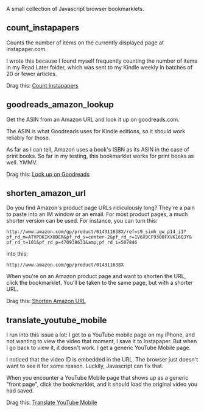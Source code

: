 
A small collection of Javascript browser bookmarklets.

## count\_instapapers ##

Counts the number of items on the currently displayed page at instapaper.com.

I wrote this because I found myself frequently counting the number of items in
my Read Later folder, which was sent to my Kindle weekly in batches of 20
or fewer articles.

Drag this: <a href="javascript:var%20count%20=%200;var%20divs%20=%20document.getElementsByTagName(%27div%27);for%20(var%20i%20=%200;%20i%20<%20divs.length;%20i++)%20{if%20(divs[i].className%20===%20%27titleRow%27)%20{count++;}}alert(count);">Count Instapapers</a>

## goodreads\_amazon\_lookup ##

Get the ASIN from an Amazon URL and look it up on goodreads.com.

The ASIN is what Goodreads uses for Kindle editions, so it should work
reliably for those.

As far as I can tell, Amazon uses a book's ISBN as its ASIN in the case of
print books. So far in my testing, this bookmarklet works for print books as
well. YMMV.

Drag this: <a href="javascript:var%20prefix%20=%20%27http://www.goodreads.com/search/search?search_type=books&search%5Bquery%5D=%27;var%20url%20=%20document.location.href;var%20dp_re%20=%20/\/dp\//;var%20gp_re%20=%20/\/gp\/product\//;if%20(%20dp_re.test(%20url%20)%20)%20{location%20=%20url.replace(%20/^http:\/\/[^\/]+.*\/dp\/([^\/]+)\/.*$/,%20prefix%20+%20%22$1%22%20);}%20else%20if%20(%20gp_re.test(%20url%20)%20)%20{location%20=%20url.replace(%20/^http:\/\/[^\/]+.*\/gp\/product\/([^\/]+)\/.*$/,%20prefix%20+%20%22$1%22%20);}%20else%20{alert(%20%27Unrecognized%20URL%20format%27%20);}">Look up on Goodreads</a>

## shorten\_amazon\_url ##

Do you find Amazon's product page URLs ridiculously long? They're a pain to
paste into an IM window or an email. For most product pages, a much shorter
version can be used. For instance, you can turn this:

	http://www.amazon.com/gp/product/014311638X/ref=s9_simh_gw_p14_i1?
    pf_rd_m=ATVPDKIKX0DER&pf_rd_s=center-2&pf_rd_r=1V6X9CF9300FXVK16QJY&
    pf_rd_t=101&pf_rd_p=470938631&amp;pf_rd_i=507846

into this:

	http://www.amazon.com/gp/product/014311638X

When you're on an Amazon product page and want to shorten the URL, click the
bookmarklet. You'll be taken to the same page, but with a shorter URL.

Drag this: <a href="javascript:var%20url%20=%20document.location.href;var%20dp_re%20=%20/\/dp\//;var%20gp_re%20=%20/\/gp\/product\//;if%20(%20dp_re.test(%20url%20)%20)%20{location%20=%20url.replace(%20/^(http:\/\/[^\/]+).*(\/dp\/[^\/]+)\/.*$/,%20%22$1$2%22%20);}%20else%20if%20(%20gp_re.test(%20url%20)%20)%20{location%20=%20url.replace(%20/^(http:\/\/[^\/]+).*(\/gp\/product\/[^\/]+)\/.*$/,%20%22$1$2%22%20);}%20else%20{alert(%20%27Unrecognized%20URL%20format%27%20);}">Shorten Amazon URL</a>

## translate\_youtube\_mobile ##

I run into this issue a lot: I get to a YouTube mobile page on my iPhone, and
not wanting to view the video that moment, I save it to Instapaper. But when
I go back to view it, it doesn't work. I get a generic YouTube Mobile page.

I noticed that the video ID is embedded in the URL. The browser just doesn't
want to see it for some reason. Luckily, Javascript can fix that.

When you encounter a YouTube Mobile page that shows up as a generic "front
page", click the bookmarklet, and it should load the original video you had
saved.

Drag this: <a href="javascript://url%20=%20document.location.href;re%20=%20/v%253D([^%25%26]+)/;if%20(%20re.test(%20url%20)%20)%20{location%20=%20%27http://youtube.com/watch?v=%27%20+%20RegExp.$1;}%20else%20{alert(%20%27Unrecognized%20URL%20format%27%20);}">Translate YouTube Mobile</a>

